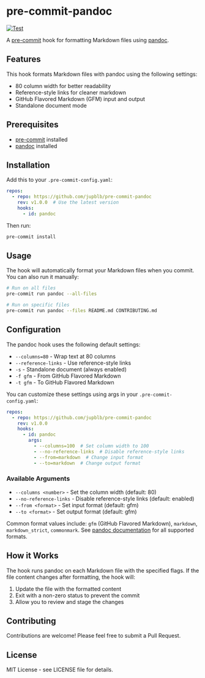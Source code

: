 # pre-commit-pandoc

[![Test](https://github.com/jupblb/pre-commit-pandoc/actions/workflows/test.yml/badge.svg)](https://github.com/jupblb/pre-commit-pandoc/actions/workflows/test.yml)

A [pre-commit] hook for formatting Markdown files using [pandoc].

## Features

This hook formats Markdown files with pandoc using the following settings:

- 80 column width for better readability
- Reference-style links for cleaner markdown
- GitHub Flavored Markdown (GFM) input and output
- Standalone document mode

## Prerequisites

- [pre-commit] installed
- [pandoc][1] installed

## Installation

Add this to your `.pre-commit-config.yaml`:

``` yaml
repos:
  - repo: https://github.com/jupblb/pre-commit-pandoc
    rev: v1.0.0  # Use the latest version
    hooks:
      - id: pandoc
```

Then run:

``` bash
pre-commit install
```

## Usage

The hook will automatically format your Markdown files when you commit. You can
also run it manually:

``` bash
# Run on all files
pre-commit run pandoc --all-files

# Run on specific files
pre-commit run pandoc --files README.md CONTRIBUTING.md
```

## Configuration

The pandoc hook uses the following default settings:

- `--columns=80` - Wrap text at 80 columns
- `--reference-links` - Use reference-style links
- `-s` - Standalone document (always enabled)
- `-f gfm` - From GitHub Flavored Markdown
- `-t gfm` - To GitHub Flavored Markdown

You can customize these settings using args in your `.pre-commit-config.yaml`:

``` yaml
repos:
  - repo: https://github.com/jupblb/pre-commit-pandoc
    rev: v1.0.0
    hooks:
      - id: pandoc
        args:
          - --columns=100  # Set column width to 100
          - --no-reference-links  # Disable reference-style links
          - --from=markdown  # Change input format
          - --to=markdown  # Change output format
```

### Available Arguments

- `--columns <number>` - Set the column width (default: 80)
- `--no-reference-links` - Disable reference-style links (default: enabled)
- `--from <format>` - Set input format (default: gfm)
- `--to <format>` - Set output format (default: gfm)

Common format values include: `gfm` (GitHub Flavored Markdown), `markdown`,
`markdown_strict`, `commonmark`. See [pandoc documentation][2] for all
supported formats.

## How it Works

The hook runs pandoc on each Markdown file with the specified flags. If the file
content changes after formatting, the hook will:

1.  Update the file with the formatted content
2.  Exit with a non-zero status to prevent the commit
3.  Allow you to review and stage the changes

## Contributing

Contributions are welcome! Please feel free to submit a Pull Request.

## License

MIT License - see LICENSE file for details.

  [pre-commit]: https://pre-commit.com
  [pandoc]: https://pandoc.org/
  [1]: https://pandoc.org/installing.html
  [2]: https://pandoc.org/MANUAL.html#general-options
